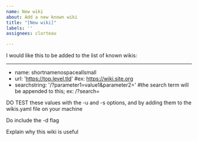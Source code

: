 ```yaml
---
name: New wiki
about: Add a new known wiki
title: "[New wiki]"
labels: ''
assignees: clorteau

---
```


I would like this to be added to the list of known wikis:

---
- name: shortnamenospaceallsmall
- url: 'https://top.level.tld' #ex: https://wiki.site.org
- searchstring: '/?parameter1=value1&parameter2=' #the search term will be appended to this; ex: /?search=


DO TEST these values with the -u and -s options, and by adding them to the wikis.yaml file on your machine

Do include the -d flag

Explain why this wiki is useful
